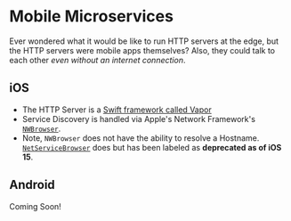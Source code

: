 # Mobile Microservices

Ever wondered what it would be like to run HTTP servers at the edge, but the HTTP servers were mobile apps themselves? Also, they could talk to each other _even without an internet connection_. 


## iOS

* The HTTP Server is a [Swift framework called Vapor](https://docs.vapor.codes/)
* Service Discovery is handled via Apple's Network Framework's [`NWBrowser`](https://developer.apple.com/documentation/network/nwbrowser).
* Note, `NWBrowser` does not have the ability to resolve a Hostname. [`NetServiceBrowser`](https://developer.apple.com/documentation/foundation/netservicebrowser) does but has been labeled as __deprecated as of iOS 15__.

## Android

Coming Soon!
